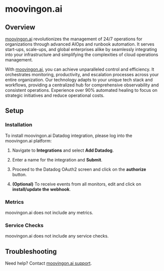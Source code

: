 # moovingon.ai

## Overview
[moovingon.ai](http://moovingon.ai/) revolutionizes the management of 24/7 operations for organizations through advanced AIOps and runbook automation. It serves start-ups, scale-ups, and global enterprises alike by seamlessly integrating into your infrastructure and simplifying the complexities of cloud operations management.

With [moovingon.ai](http://moovingon.ai/), you can achieve unparalleled control and efficiency. It orchestrates monitoring, productivity, and escalation processes across your entire organization. Our technology adapts to your unique tech stack and workflows, providing a centralized hub for comprehensive observability and consistent operations. Experience over 90% automated healing to focus on strategic initiatives and reduce operational costs.


## Setup

### Installation

To install moovingon.ai Datadog integration, please log into the moovingon.ai platform:

1. Navigate to **Integrations** and select **Add Datadog**.

2. Enter a name for the integration and **Submit**.

3. Proceed to the Datadog OAuth2 screen and click on the **authorize** button.

4. **(Optional)** To receive events from all monitors, edit and click on **install/update the webhook**.

### Metrics

moovingon.ai does not include any metrics.

### Service Checks

moovingon.ai does not include any service checks.


## Troubleshooting

Need help? Contact [moovingon.ai support][2].

[1]: https://moovingon.ai/
[2]: support@moovingon.com

